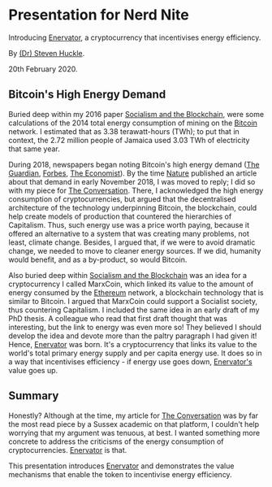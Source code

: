 # Presentation for Nerd Nite

Introducing [Enervator](https://github.com/glowkeeper/Enervator), a cryptocurrency that incentivises energy efficiency.

By [(Dr) Steven Huckle](https://glowkeeper.github.io/).

20th February 2020.

## Bitcoin's High Energy Demand

Buried deep within my 2016 paper [Socialism and the Blockchain](http://dx.doi.org/10.3390/fi8040049), were some calculations of the 2014 total energy consumption of mining on the [Bitcoin](https://bitcoin.org/en/) network. I estimated that as 3.38 terawatt-hours (TWh); to put that in context, the 2.72 million people of Jamaica used 3.03 TWh of electricity that same year.

During 2018, newspapers began noting Bitcoin's high energy demand ([The Guardian](https://www.theguardian.com/technology/2018/jan/17/bitcoin-electricity-usage-huge-climate-cryptocurrency), [Forbes](https://www.forbes.com/sites/shermanlee/2018/04/19/bitcoins-energy-consumption-can-power-an-entire-country-but-eos-is-trying-to-fix-that/), [The Economist](https://www.economist.com/the-economist-explains/2018/07/09/why-bitcoin-uses-so-much-energy)). By the time [Nature](https://www.nature.com/articles/s41893-018-0152-7) published an article about that demand in early November 2018, I  was moved to reply; I did so with my piece for [The Conversation](https://theconversation.com/bitcoins-high-energy-consumption-is-a-concern-but-it-may-be-a-price-worth-paying-106282). There, I acknowledged the high energy consumption of cryptocurrencies, but argued that the decentralised architecture of the technology underpinning Bitcoin, the blockchain, could help create models of production that countered the hierarchies of Capitalism. Thus, such energy use was a price worth paying, because it offered an alternative to a system that was creating many problems, not least, climate change. Besides, I argued that, if we were to avoid dramatic change, we needed to move to cleaner energy sources. If we did, humanity would benefit, and as a by-product, so would Bitcoin.

Also buried deep within [Socialism and the Blockchain](http://dx.doi.org/10.3390/fi8040049) was an idea for a cryptocurrency I called MarxCoin, which linked its value to the amount of energy consumed by the [Ethereum](https://www.ethereum.org/) network, a blockchain technology that is similar to Bitcoin. I argued that  MarxCoin could support a Socialist society, thus countering Capitalism. I included the same idea in an early draft of my PhD thesis. A colleague who read that first draft thought that was interesting, but the link to energy was even more so! They believed I should develop the idea and devote more than the paltry paragraph I had given it! Hence, [Enervator](https://github.com/glowkeeper/Enervator) was born. It's a cryptocurrency that links its value to the world's total primary energy supply and per capita energy use. It does so in a way that incentivises efficiency - if energy use goes down, [Enervator's](https://github.com/glowkeeper/Enervator) value goes up.

## Summary

Honestly? Although at the time, my article for [The Conversation](https://theconversation.com/bitcoins-high-energy-consumption-is-a-concern-but-it-may-be-a-price-worth-paying-106282) was by far the most read piece by a Sussex academic on that platform, I couldn't help worrying that my argument was tenuous, at best. I wanted something more concrete to address the criticisms of the energy consumption of cryptocurrencies. [Enervator](https://github.com/glowkeeper/Enervator) is that.

This presentation introduces [Enervator](https://github.com/glowkeeper/Enervator) and demonstrates the value mechanisms that enable the token to incentivise energy efficiency.
